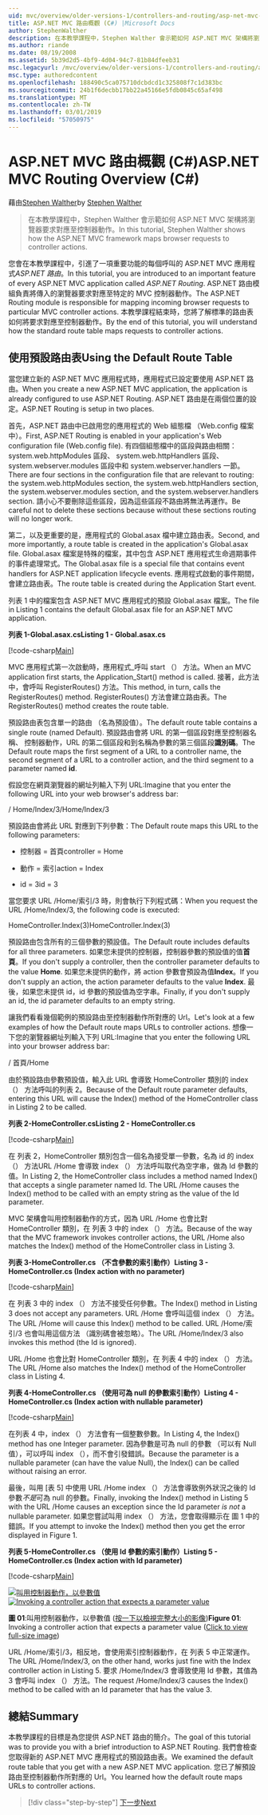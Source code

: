 ```yaml
---
uid: mvc/overview/older-versions-1/controllers-and-routing/asp-net-mvc-routing-overview-cs
title: ASP.NET MVC 路由概觀 (C#) |Microsoft Docs
author: StephenWalther
description: 在本教學課程中，Stephen Walther 會示範如何 ASP.NET MVC 架構將瀏覽器要求對應至控制器動作。
ms.author: riande
ms.date: 08/19/2008
ms.assetid: 5b39d2d5-4bf9-4d04-94c7-81b84dfeeb31
msc.legacyurl: /mvc/overview/older-versions-1/controllers-and-routing/asp-net-mvc-routing-overview-cs
msc.type: authoredcontent
ms.openlocfilehash: 188490c5ca075710dcbdcd1c325808f7c1d383bc
ms.sourcegitcommit: 24b1f6decbb17bb22a45166e5fdb0845c65af498
ms.translationtype: MT
ms.contentlocale: zh-TW
ms.lasthandoff: 03/01/2019
ms.locfileid: "57050975"
---
```

<a name="aspnet-mvc-routing-overview-c"></a><span data-ttu-id="61e41-103">ASP.NET MVC 路由概觀 (C#)</span><span class="sxs-lookup"><span data-stu-id="61e41-103">ASP.NET MVC Routing Overview (C#)</span></span>
====================
<span data-ttu-id="61e41-104">藉由[Stephen Walther](https://github.com/StephenWalther)</span><span class="sxs-lookup"><span data-stu-id="61e41-104">by [Stephen Walther](https://github.com/StephenWalther)</span></span>

> <span data-ttu-id="61e41-105">在本教學課程中，Stephen Walther 會示範如何 ASP.NET MVC 架構將瀏覽器要求對應至控制器動作。</span><span class="sxs-lookup"><span data-stu-id="61e41-105">In this tutorial, Stephen Walther shows how the ASP.NET MVC framework maps browser requests to controller actions.</span></span>


<span data-ttu-id="61e41-106">您會在本教學課程中，引進了一項重要功能的每個呼叫的 ASP.NET MVC 應用程式*ASP.NET 路由*。</span><span class="sxs-lookup"><span data-stu-id="61e41-106">In this tutorial, you are introduced to an important feature of every ASP.NET MVC application called *ASP.NET Routing*.</span></span> <span data-ttu-id="61e41-107">ASP.NET 路由模組負責將傳入的瀏覽器要求對應至特定的 MVC 控制器動作。</span><span class="sxs-lookup"><span data-stu-id="61e41-107">The ASP.NET Routing module is responsible for mapping incoming browser requests to particular MVC controller actions.</span></span> <span data-ttu-id="61e41-108">本教學課程結束時，您將了解標準的路由表如何將要求對應至控制器動作。</span><span class="sxs-lookup"><span data-stu-id="61e41-108">By the end of this tutorial, you will understand how the standard route table maps requests to controller actions.</span></span>

## <a name="using-the-default-route-table"></a><span data-ttu-id="61e41-109">使用預設路由表</span><span class="sxs-lookup"><span data-stu-id="61e41-109">Using the Default Route Table</span></span>

<span data-ttu-id="61e41-110">當您建立新的 ASP.NET MVC 應用程式時，應用程式已設定要使用 ASP.NET 路由。</span><span class="sxs-lookup"><span data-stu-id="61e41-110">When you create a new ASP.NET MVC application, the application is already configured to use ASP.NET Routing.</span></span> <span data-ttu-id="61e41-111">ASP.NET 路由是在兩個位置的設定。</span><span class="sxs-lookup"><span data-stu-id="61e41-111">ASP.NET Routing is setup in two places.</span></span>

<span data-ttu-id="61e41-112">首先，ASP.NET 路由中已啟用您的應用程式的 Web 組態檔 （Web.config 檔案中）。</span><span class="sxs-lookup"><span data-stu-id="61e41-112">First, ASP.NET Routing is enabled in your application's Web configuration file (Web.config file).</span></span> <span data-ttu-id="61e41-113">有四個組態檔中的區段與路由相關： system.web.httpModules 區段、 system.web.httpHandlers 區段、 system.webserver.modules 區段中和 system.webserver.handlers 一節。</span><span class="sxs-lookup"><span data-stu-id="61e41-113">There are four sections in the configuration file that are relevant to routing: the system.web.httpModules section, the system.web.httpHandlers section, the system.webserver.modules section, and the system.webserver.handlers section.</span></span> <span data-ttu-id="61e41-114">請小心不要刪除這些區段，因為這些區段不路由將無法再運作。</span><span class="sxs-lookup"><span data-stu-id="61e41-114">Be careful not to delete these sections because without these sections routing will no longer work.</span></span>

<span data-ttu-id="61e41-115">第二，以及更重要的是，應用程式的 Global.asax 檔中建立路由表。</span><span class="sxs-lookup"><span data-stu-id="61e41-115">Second, and more importantly, a route table is created in the application's Global.asax file.</span></span> <span data-ttu-id="61e41-116">Global.asax 檔案是特殊的檔案，其中包含 ASP.NET 應用程式生命週期事件的事件處理常式。</span><span class="sxs-lookup"><span data-stu-id="61e41-116">The Global.asax file is a special file that contains event handlers for ASP.NET application lifecycle events.</span></span> <span data-ttu-id="61e41-117">應用程式啟動的事件期間，會建立路由表。</span><span class="sxs-lookup"><span data-stu-id="61e41-117">The route table is created during the Application Start event.</span></span>

<span data-ttu-id="61e41-118">列表 1 中的檔案包含 ASP.NET MVC 應用程式的預設 Global.asax 檔案。</span><span class="sxs-lookup"><span data-stu-id="61e41-118">The file in Listing 1 contains the default Global.asax file for an ASP.NET MVC application.</span></span>

<span data-ttu-id="61e41-119">**列表 1-Global.asax.cs**</span><span class="sxs-lookup"><span data-stu-id="61e41-119">**Listing 1 - Global.asax.cs**</span></span>

[!code-csharp[Main](asp-net-mvc-routing-overview-cs/samples/sample1.cs)]

<span data-ttu-id="61e41-120">MVC 應用程式第一次啟動時，應用程式\_呼叫 start （） 方法。</span><span class="sxs-lookup"><span data-stu-id="61e41-120">When an MVC application first starts, the Application\_Start() method is called.</span></span> <span data-ttu-id="61e41-121">接著，此方法中，會呼叫 RegisterRoutes() 方法。</span><span class="sxs-lookup"><span data-stu-id="61e41-121">This method, in turn, calls the RegisterRoutes() method.</span></span> <span data-ttu-id="61e41-122">RegisterRoutes() 方法會建立路由表。</span><span class="sxs-lookup"><span data-stu-id="61e41-122">The RegisterRoutes() method creates the route table.</span></span>

<span data-ttu-id="61e41-123">預設路由表包含單一的路由 （名為預設值）。</span><span class="sxs-lookup"><span data-stu-id="61e41-123">The default route table contains a single route (named Default).</span></span> <span data-ttu-id="61e41-124">預設路由會將 URL 的第一個區段對應至控制器名稱、 控制器動作，URL 的第二個區段和到名稱為參數的第三個區段**識別碼**。</span><span class="sxs-lookup"><span data-stu-id="61e41-124">The Default route maps the first segment of a URL to a controller name, the second segment of a URL to a controller action, and the third segment to a parameter named **id**.</span></span>

<span data-ttu-id="61e41-125">假設您在網頁瀏覽器的網址列輸入下列 URL:</span><span class="sxs-lookup"><span data-stu-id="61e41-125">Imagine that you enter the following URL into your web browser's address bar:</span></span>

<span data-ttu-id="61e41-126">/ Home/Index/3</span><span class="sxs-lookup"><span data-stu-id="61e41-126">/Home/Index/3</span></span>

<span data-ttu-id="61e41-127">預設路由會將此 URL 對應到下列參數：</span><span class="sxs-lookup"><span data-stu-id="61e41-127">The Default route maps this URL to the following parameters:</span></span>

- <span data-ttu-id="61e41-128">控制器 = 首頁</span><span class="sxs-lookup"><span data-stu-id="61e41-128">controller = Home</span></span>

- <span data-ttu-id="61e41-129">動作 = 索引</span><span class="sxs-lookup"><span data-stu-id="61e41-129">action = Index</span></span>

- <span data-ttu-id="61e41-130">id = 3</span><span class="sxs-lookup"><span data-stu-id="61e41-130">id = 3</span></span>

<span data-ttu-id="61e41-131">當您要求 URL /Home/索引/3 時，則會執行下列程式碼：</span><span class="sxs-lookup"><span data-stu-id="61e41-131">When you request the URL /Home/Index/3, the following code is executed:</span></span>

<span data-ttu-id="61e41-132">HomeController.Index(3)</span><span class="sxs-lookup"><span data-stu-id="61e41-132">HomeController.Index(3)</span></span>

<span data-ttu-id="61e41-133">預設路由包含所有的三個參數的預設值。</span><span class="sxs-lookup"><span data-stu-id="61e41-133">The Default route includes defaults for all three parameters.</span></span> <span data-ttu-id="61e41-134">如果您未提供的控制器，控制器參數的預設值的值**首頁**。</span><span class="sxs-lookup"><span data-stu-id="61e41-134">If you don't supply a controller, then the controller parameter defaults to the value **Home**.</span></span> <span data-ttu-id="61e41-135">如果您未提供的動作，將 action 參數會預設為值**Index**。</span><span class="sxs-lookup"><span data-stu-id="61e41-135">If you don't supply an action, the action parameter defaults to the value **Index**.</span></span> <span data-ttu-id="61e41-136">最後，如果您未提供 id，id 參數的預設值為空字串。</span><span class="sxs-lookup"><span data-stu-id="61e41-136">Finally, if you don't supply an id, the id parameter defaults to an empty string.</span></span>

<span data-ttu-id="61e41-137">讓我們看看幾個範例的預設路由至控制器動作所對應的 Url。</span><span class="sxs-lookup"><span data-stu-id="61e41-137">Let's look at a few examples of how the Default route maps URLs to controller actions.</span></span> <span data-ttu-id="61e41-138">想像一下您的瀏覽器網址列輸入下列 URL:</span><span class="sxs-lookup"><span data-stu-id="61e41-138">Imagine that you enter the following URL into your browser address bar:</span></span>

<span data-ttu-id="61e41-139">/ 首頁</span><span class="sxs-lookup"><span data-stu-id="61e41-139">/Home</span></span>

<span data-ttu-id="61e41-140">由於預設路由參數預設值，輸入此 URL 會導致 HomeController 類別的 index （） 方法呼叫的列表 2。</span><span class="sxs-lookup"><span data-stu-id="61e41-140">Because of the Default route parameter defaults, entering this URL will cause the Index() method of the HomeController class in Listing 2 to be called.</span></span>

<span data-ttu-id="61e41-141">**列表 2-HomeController.cs**</span><span class="sxs-lookup"><span data-stu-id="61e41-141">**Listing 2 - HomeController.cs**</span></span>

[!code-csharp[Main](asp-net-mvc-routing-overview-cs/samples/sample2.cs)]

<span data-ttu-id="61e41-142">在 列表 2，HomeController 類別包含一個名為接受單一參數，名為 id 的 index （） 方法URL /Home 會導致 index （） 方法呼叫取代為空字串，做為 Id 參數的值。</span><span class="sxs-lookup"><span data-stu-id="61e41-142">In Listing 2, the HomeController class includes a method named Index() that accepts a single parameter named Id. The URL /Home causes the Index() method to be called with an empty string as the value of the Id parameter.</span></span>

<span data-ttu-id="61e41-143">MVC 架構會叫用控制器動作的方式，因為 URL /Home 也會比對 HomeController 類別，在 列表 3 中的 index （） 方法。</span><span class="sxs-lookup"><span data-stu-id="61e41-143">Because of the way that the MVC framework invokes controller actions, the URL /Home also matches the Index() method of the HomeController class in Listing 3.</span></span>

<span data-ttu-id="61e41-144">**列表 3-HomeController.cs （不含參數的索引動作）**</span><span class="sxs-lookup"><span data-stu-id="61e41-144">**Listing 3 - HomeController.cs (Index action with no parameter)**</span></span>

[!code-csharp[Main](asp-net-mvc-routing-overview-cs/samples/sample3.cs)]

<span data-ttu-id="61e41-145">在 列表 3 中的 index （） 方法不接受任何參數。</span><span class="sxs-lookup"><span data-stu-id="61e41-145">The Index() method in Listing 3 does not accept any parameters.</span></span> <span data-ttu-id="61e41-146">URL /Home 會呼叫這個 index （） 方法。</span><span class="sxs-lookup"><span data-stu-id="61e41-146">The URL /Home will cause this Index() method to be called.</span></span> <span data-ttu-id="61e41-147">URL /Home/索引/3 也會叫用這個方法 （識別碼會被忽略）。</span><span class="sxs-lookup"><span data-stu-id="61e41-147">The URL /Home/Index/3 also invokes this method (the Id is ignored).</span></span>

<span data-ttu-id="61e41-148">URL /Home 也會比對 HomeController 類別，在 列表 4 中的 index （） 方法。</span><span class="sxs-lookup"><span data-stu-id="61e41-148">The URL /Home also matches the Index() method of the HomeController class in Listing 4.</span></span>

<span data-ttu-id="61e41-149">**列表 4-HomeController.cs （使用可為 null 的參數索引動作）**</span><span class="sxs-lookup"><span data-stu-id="61e41-149">**Listing 4 - HomeController.cs (Index action with nullable parameter)**</span></span>

[!code-csharp[Main](asp-net-mvc-routing-overview-cs/samples/sample4.cs)]

<span data-ttu-id="61e41-150">在列表 4 中，index （） 方法會有一個整數參數。</span><span class="sxs-lookup"><span data-stu-id="61e41-150">In Listing 4, the Index() method has one Integer parameter.</span></span> <span data-ttu-id="61e41-151">因為參數是可為 null 的參數 （可以有 Null 值），可以呼叫 index （），而不會引發錯誤。</span><span class="sxs-lookup"><span data-stu-id="61e41-151">Because the parameter is a nullable parameter (can have the value Null), the Index() can be called without raising an error.</span></span>

<span data-ttu-id="61e41-152">最後，叫用 [表 5] 中使用 URL /Home index （） 方法會導致例外狀況之後的 Id 參數*不是*可為 null 的參數。</span><span class="sxs-lookup"><span data-stu-id="61e41-152">Finally, invoking the Index() method in Listing 5 with the URL /Home causes an exception since the Id parameter *is not* a nullable parameter.</span></span> <span data-ttu-id="61e41-153">如果您嘗試叫用 index （） 方法，您會取得顯示在 圖 1 中的錯誤。</span><span class="sxs-lookup"><span data-stu-id="61e41-153">If you attempt to invoke the Index() method then you get the error displayed in Figure 1.</span></span>

<span data-ttu-id="61e41-154">**列表 5-HomeController.cs （使用 Id 參數的索引動作）**</span><span class="sxs-lookup"><span data-stu-id="61e41-154">**Listing 5 - HomeController.cs (Index action with Id parameter)**</span></span>

[!code-csharp[Main](asp-net-mvc-routing-overview-cs/samples/sample5.cs)]


<span data-ttu-id="61e41-155">[![叫用控制器動作，以參數值](asp-net-mvc-routing-overview-cs/_static/image1.jpg)](asp-net-mvc-routing-overview-cs/_static/image1.png)</span><span class="sxs-lookup"><span data-stu-id="61e41-155">[![Invoking a controller action that expects a parameter value](asp-net-mvc-routing-overview-cs/_static/image1.jpg)](asp-net-mvc-routing-overview-cs/_static/image1.png)</span></span>

<span data-ttu-id="61e41-156">**圖 01**:叫用控制器動作，以參數值 ([按一下以檢視完整大小的影像](asp-net-mvc-routing-overview-cs/_static/image2.png))</span><span class="sxs-lookup"><span data-stu-id="61e41-156">**Figure 01**: Invoking a controller action that expects a parameter value ([Click to view full-size image](asp-net-mvc-routing-overview-cs/_static/image2.png))</span></span>


<span data-ttu-id="61e41-157">URL /Home/索引/3，相反地，會使用索引控制器動作，在 列表 5 中正常運作。</span><span class="sxs-lookup"><span data-stu-id="61e41-157">The URL /Home/Index/3, on the other hand, works just fine with the Index controller action in Listing 5.</span></span> <span data-ttu-id="61e41-158">要求 /Home/Index/3 會導致使用 Id 參數，其值為 3 會呼叫 index （） 方法。</span><span class="sxs-lookup"><span data-stu-id="61e41-158">The request /Home/Index/3 causes the Index() method to be called with an Id parameter that has the value 3.</span></span>

## <a name="summary"></a><span data-ttu-id="61e41-159">總結</span><span class="sxs-lookup"><span data-stu-id="61e41-159">Summary</span></span>

<span data-ttu-id="61e41-160">本教學課程的目標是為您提供 ASP.NET 路由的簡介。</span><span class="sxs-lookup"><span data-stu-id="61e41-160">The goal of this tutorial was to provide you with a brief introduction to ASP.NET Routing.</span></span> <span data-ttu-id="61e41-161">我們會檢查您取得新的 ASP.NET MVC 應用程式的預設路由表。</span><span class="sxs-lookup"><span data-stu-id="61e41-161">We examined the default route table that you get with a new ASP.NET MVC application.</span></span> <span data-ttu-id="61e41-162">您已了解預設路由至控制器動作所對應的 Url。</span><span class="sxs-lookup"><span data-stu-id="61e41-162">You learned how the default route maps URLs to controller actions.</span></span>

> [!div class="step-by-step"]
> [<span data-ttu-id="61e41-163">下一步</span><span class="sxs-lookup"><span data-stu-id="61e41-163">Next</span></span>](understanding-action-filters-cs.md)
